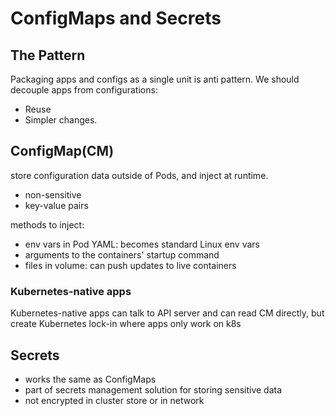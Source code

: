 # ConfigMaps and Secrets

## The Pattern
Packaging apps and configs as a single unit is anti pattern.
We should decouple apps from configurations:
- Reuse
- Simpler changes.

## ConfigMap(CM)
store configuration data outside of Pods, and inject at runtime.
- non-sensitive
- key-value pairs 

methods to inject:
- env vars in Pod YAML: becomes standard Linux env vars
- arguments to the containers' startup command
- files in volume: can push updates to live containers

### Kubernetes-native apps 
Kubernetes-native apps can talk to API server and can read CM directly, but create Kubernetes lock-in where apps only work on k8s

## Secrets
- works the same as ConfigMaps
- part of secrets management solution for storing sensitive data 
- not encrypted in cluster store or in network
